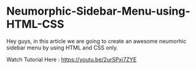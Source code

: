 # Neumorphic-Sidebar-Menu-using-HTML-CSS
Hey guys, in this article we are going to create an awesome neumorhic sidebar menu by using HTML and CSS only.

Watch Tutorial Here : https://youtu.be/2urSPxj7ZYE
